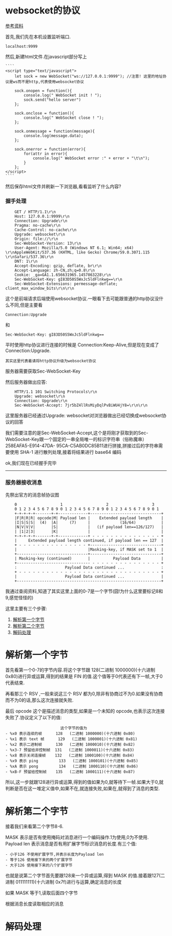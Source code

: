 # websocket的协议

[参考资料](http://zeeyang.com/2017/07/02/websocket/)

首先,我们先在本机设置监听端口.

    localhost:9999

然后,新建html文件.在javascript部分写上

    ````
    <script type="text/javascript">
        let sock = new WebSocket("ws://127.0.0.1:9999"); //注意! 这里的地址协议是ws而不是http,代表使用websocket协议

        sock.onopen = function(){
            console.log(" WebSocket init ! ");
            sock.send("hello server")
        };

        sock.onclose = function(){
            console.log(" WebSocket close ! ");
        };

        sock.onmessage = function(message){
            console.log(message.data);
        };

        sock.onerror = function(error){
            for(attr in error){
                console.log(" WebSocket error :" + error + "\t\n");
            }
        };
    </script>
    ````

然后保存html文件并刷新一下浏览器,看看监听了什么内容?

### 握手处理

        GET / HTTP/1.1\r\n
        Host: 127.0.0.1:9999\r\n
        Connection: Upgrade\r\n
        Pragma: no-cache\r\n
        Cache-Control: no-cache\r\n
        Upgrade: websocket\r\n
        Origin: file://\r\n
        Sec-WebSocket-Version: 13\r\n
        User-Agent: Mozilla/5.0 (Windows NT 6.1; Win64; x64) \r\nAppleWebKit/537.36 (KHTML, like Gecko) Chrome/59.0.3071.115 \r\nSafari/537.36\r\n
        DNT: 1\r\n
        Accept-Encoding: gzip, deflate, br\r\n
        Accept-Language: zh-CN,zh;q=0.8\r\n
        Cookie: _ga=GA1.1.656631965.1457863228\r\n
        Sec-WebSocket-Key: gI83D50S5WxJc5ldFlnkwg==\r\n
        Sec-WebSocket-Extensions: permessage-deflate; client_max_window_bits\r\n\r\n

这个是前端请求后端使用websocket协议.一眼看下去可能跟普通的http协议没什么不同,但是主要看

    Connection:Upgrade

和

    Sec-WebSocket-Key: gI83D50S5WxJc5ldFlnkwg==

平时使用http协议进行连接的时候是 Connection:Keep-Alive,但是现在变成了 Connection:Upgrade.

    其实这里代表着请将http协议升级为websocket协议

服务器需要获取Sec-WebSocket-Key

然后服务器做出应答:

        HTTP/1.1 101 Switching Protocols\r\n
        Upgrade: websocket\r\n
        Connection: Upgrade\r\n
        Sec-WebSocket-Accept: 7jr5bZ4llRsMiyDqlPvBiWU4jY8=\r\n\r\n

这里服务器已经通过Upgrade: websocket对浏览器做出已经切换成websocket协议的回答

我们需要注意的是Sec-WebSocket-Accept,这个是将刚才获取到的Sec-WebSocket-Key跟一个固定的一串全局唯一的标识字符串（俗称魔串）258EAFA5-E914-47DA- 95CA-C5AB0DC85B11进行拼接,拼接过后的字符串需要使用 SHA-1 进行散列处理,接着将结果进行 base64 编码

ok,我们现在已经握手完毕

---

### 服务器接收消息

先祭出官方的消息帧协议图

        0                   1                   2                   3
        0 1 2 3 4 5 6 7 8 9 0 1 2 3 4 5 6 7 8 9 0 1 2 3 4 5 6 7 8 9 0 1
        +-+-+-+-+-------+-+-------------+-------------------------------+
        |F|R|R|R| opcode|M| Payload len |    Extended payload length    |
        |I|S|S|S|  (4)  |A|     (7)     |             (16/64)           |
        |N|V|V|V|       |S|             |   (if payload len==126/127)   |
        | |1|2|3|       |K|             |                               |
        +-+-+-+-+-------+-+-------------+ - - - - - - - - - - - - - - - +
        |     Extended payload length continued, if payload len == 127  |
        + - - - - - - - - - - - - - - - +-------------------------------+
        |                               |Masking-key, if MASK set to 1  |
        +-------------------------------+-------------------------------+
        | Masking-key (continued)       |          Payload Data         |
        +-------------------------------- - - - - - - - - - - - - - - - +
        :                     Payload Data continued ...                :
        + - - - - - - - - - - - - - - - - - - - - - - - - - - - - - - - +
        |                     Payload Data continued ...                |
        +---------------------------------------------------------------+

我通过查阅资料,知道了其实这里上面的0-7是一个字节(囧!为什么这里要标记8和9,感觉怪怪的)

这里主要有三个步骤:

1. [解析第一个字节](#first)
2. [解析第二个字节](#second)
3. [解码处理](#third)

<h1 id="#first">解析第一个字节</h1>

首先看第一个0-7的字节内容.将这个字节跟 128(二进制 1000000)(十六进制 0x80)进行异或运算,得到的结果是 FIN 的值.这个值等于0代表还有下一帧,大于0代表结束.

再看那三个 RSV ,一般来说这三个 RSV 都为0,除非有协商过不为0.如果没有协商而不为0的话,那么这次连接就失败.

最后 opcode 这个是描述消息的类型,如果是一个未知的 opcode,也表示这次连接失败了.协议定义了以下的值:

                            这个字节的值为
    - %x0 表示连续的帧      128   (二进制 1000000)(十六进制 0x80)
    - %x1 表示 text 帧      129   (二进制 1000001)(十六进制 0x81)
    - %x2 表示二进制帧      130   (二进制 1000010)(十六进制 0x82)
    - %x3-7 预留给非控制帧  131   (二进制 1000011)(十六进制 0x83)
    - %x8 表示关闭连接帧    132   (二进制 1000100)(十六进制 0x84)
    - %x9 表示 ping         133   (二进制 1000101)(十六进制 0x85)
    - %xA 表示 pong         134   (二进制 1000110)(十六进制 0x86)
    - %xB-F 预留给控制帧    135   (二进制 1000111)(十六进制 0x87)

所以,这一步就跟128进行异或运算,得到的值如果为0,就等待下一帧.如果大于0,就判断是否在这一堆定义值中,如果不在,就连接失败,如果在,就得到了消息的类型.

<h1 id="#second">解析第二个字节</h1>

接着我们来看第二个字节8-6.

MASK 表示是否有使用掩码对消息进行一个编码操作.1为使用,0为不使用.
Payload len 表示消息是否有用扩展字节标识消息的长度.有三个值:

    - 小于126 不使用扩展字节,并表示长度为Payload len
    - 等于126 使用接下来的两个扩展字节
    - 大于126 使用接下来的八个扩展字节

也就是说第二个字节首先要跟128来一个异或运算,得到 MASK 的值.接着跟127(二进制 011111111)(十六进制 0x7f)进行与运算,确定消息的长度

如果 MASK 等于1,读取后面四个字节

根据消息长度读取相应的消息

<h1 id='#third'>解码处理</h1>


